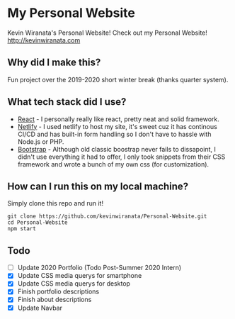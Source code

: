 # My Personal Website

Kevin Wiranata's Personal Website!
Check out my Personal Website! http://kevinwiranata.com

## Why did I make this?
Fun project over the 2019-2020 short winter break (thanks quarter system).

## What tech stack did I use?
- [React](https://reactjs.org/) - I personally really like react, pretty neat and solid framework.
- [Netlify](https://www.netlify.com/) - I used netlify to host my site, it's sweet cuz it has continous CI/CD and has built-in form handling so I don't have to hassle with Node.js or PHP.
- [Bootstrap](https://getbootstrap.com/) - Although old classic boostrap never fails to dissapoint, I didn't use everything it had to offer, I only took snippets from their CSS framework and wrote a bunch of my own css (for customization).

## How can I run this on my local machine? 
Simply clone this repo and run it!
``` 
git clone https://github.com/kevinwiranata/Personal-Website.git
cd Personal-Website
npm start
```

## Todo
- [ ] Update 2020 Portfolio (Todo Post-Summer 2020 Intern)
- [x] Update CSS media querys for smartphone
- [x] Update CSS media querys for desktop
- [x] Finish portfolio descriptions
- [x] Finish about descriptions
- [x] Update Navbar
